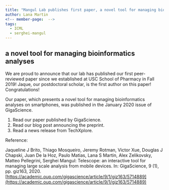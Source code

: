 ```yaml
---
title: "Mangul Lab publishes first paper, a novel tool for managing bioinformatics analyses"
author: Lana Martin
<!-- member-page:  -->
tags:
  - ICML
  - serghei-mangul
---
```


## a novel tool for managing bioinformatics analyses

We are proud to announce that our lab has published our first peer-reviewed paper since we established at USC School of Pharmacy in Fall 2019! Jaque, our postdoctoral scholar, is the first author on this paper! Congratulations!

Our paper, which presents a novel tool for managing bioinformatics analyses on smartphones, was published in the January 2020 issue of GigaScience.

1. Read our paper published by GigaScience.
2. Read our blog post announcing the preprint.
3. Read a news release from TechXplore.

Reference:

Jaqueline J Brito, Thiago Mosqueiro, Jeremy Rotman, Victor Xue, Douglas J Chapski, Juan De la Hoz, Paulo Matias, Lana S Martin, Alex Zelikovsky, Matteo Pellegrini, Serghei Mangul: Telescope: an interactive tool for managing large scale analysis from mobile devices. In: GigaScience, 9 (1), pp. giz163, 2020.
[https://academic.oup.com/gigascience/article/9/1/giz163/5714889](https://academic.oup.com/gigascience/article/9/1/giz163/5714889)


